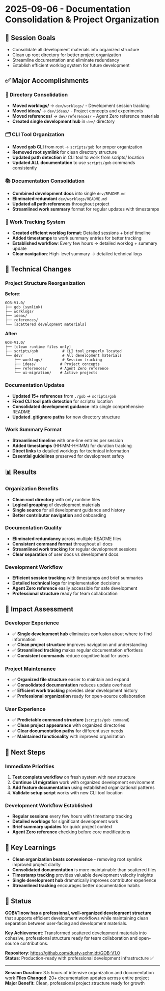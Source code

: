 # 2025-09-06 - Documentation Consolidation & Project Organization

## 🎯 Session Goals
- Consolidate all development materials into organized structure
- Clean up root directory for better project organization
- Streamline documentation and eliminate redundancy
- Establish efficient worklog system for future development

## ✅ Major Accomplishments

### 📁 **Directory Consolidation**
- **Moved worklogs/** → `dev/worklogs/` - Development session tracking
- **Moved ideas/** → `dev/ideas/` - Project concepts and experiments  
- **Moved references/** → `dev/references/` - Agent Zero reference materials
- **Created single development hub** in `dev/` directory

### 🗂️ **CLI Tool Organization**
- **Moved gob CLI** from root → `scripts/gob` for proper organization
- **Removed root symlink** for clean directory structure
- **Updated path detection** in CLI tool to work from scripts/ location
- **Updated ALL documentation** to use `scripts/gob` commands consistently

### 📚 **Documentation Consolidation**
- **Combined development docs** into single `dev/README.md`
- **Eliminated redundant** `dev/worklogs/README.md`
- **Updated all path references** throughout project
- **Streamlined work summary** format for regular updates with timestamps

### 🔧 **Work Tracking System**
- **Created efficient worklog format**: Detailed sessions + brief timeline
- **Added timestamps** to work summary entries for better tracking
- **Established workflow**: Every few hours → detailed worklog + summary update
- **Clear navigation**: High-level summary → detailed technical logs

## 🔧 Technical Changes

### Project Structure Reorganization
**Before:**
```
GOB-V1.0/
├── gob (symlink)
├── worklogs/
├── ideas/ 
├── references/
└── [scattered development materials]
```

**After:**
```
GOB-V1.0/
├── [clean runtime files only]
├── scripts/gob           # CLI tool properly located
└── dev/                  # All development materials
    ├── worklogs/         # Session tracking
    ├── ideas/           # Project concepts
    ├── references/      # Agent Zero reference
    └── ui-migration/    # Active projects
```

### Documentation Updates
- **Updated 15+ references** from `./gob` → `scripts/gob`
- **Fixed CLI tool path detection** for scripts/ location
- **Consolidated development guidance** into single comprehensive README
- **Updated .gitignore paths** for new directory structure

### Work Summary Format
- **Streamlined timeline** with one-line entries per session
- **Added timestamps** (HH:MM-HH:MM) for duration tracking  
- **Direct links** to detailed worklogs for technical information
- **Essential guidelines** preserved for development safety

## 📊 Results

### **Organization Benefits**
- **Clean root directory** with only runtime files
- **Logical grouping** of development materials
- **Single source** for all development guidance and history
- **Better contributor navigation** and onboarding

### **Documentation Quality**
- **Eliminated redundancy** across multiple README files
- **Consistent command format** throughout all docs
- **Streamlined work tracking** for regular development sessions
- **Clear separation** of user docs vs development docs

### **Development Workflow**
- **Efficient session tracking** with timestamps and brief summaries
- **Detailed technical logs** for implementation decisions
- **Agent Zero reference** easily accessible for safe development
- **Professional structure** ready for team collaboration

## 🎯 Impact Assessment

### **Developer Experience**
- ✅ **Single development hub** eliminates confusion about where to find information
- ✅ **Clean project structure** improves navigation and understanding
- ✅ **Streamlined tracking** makes regular documentation effortless
- ✅ **Consistent commands** reduce cognitive load for users

### **Project Maintenance**
- ✅ **Organized file structure** easier to maintain and expand
- ✅ **Consolidated documentation** reduces update overhead
- ✅ **Efficient work tracking** provides clear development history
- ✅ **Professional organization** ready for open-source collaboration

### **User Experience**
- ✅ **Predictable command structure** (`scripts/gob command`)
- ✅ **Clean project appearance** with organized directories
- ✅ **Clear documentation paths** for different user needs
- ✅ **Maintained functionality** with improved organization

## 🔄 Next Steps

### **Immediate Priorities**
1. **Test complete workflow** on fresh system with new structure
2. **Continue UI migration** work with organized development environment
3. **Add feature documentation** using established organizational patterns
4. **Validate setup script** works with new CLI tool location

### **Development Workflow Established**
- **Regular sessions** every few hours with timestamp tracking
- **Detailed worklogs** for significant development work
- **Brief summary updates** for quick project context
- **Agent Zero reference** checking before core modifications

## 📝 Key Learnings

- **Clean organization beats convenience** - removing root symlink improved project clarity
- **Consolidated documentation** is more maintainable than scattered files
- **Timestamp tracking** provides valuable development velocity insights
- **Single development hub** dramatically improves contributor experience
- **Streamlined tracking** encourages better documentation habits

## 🎉 Status

**GOBV1 now has a professional, well-organized development structure** that supports efficient development workflows while maintaining clean separation between user-facing and development materials.

**Key Achievement**: Transformed scattered development materials into cohesive, professional structure ready for team collaboration and open-source contributions.

**Repository**: https://github.com/dusty-schmidt/GOB-V1.0  
**Status**: Production-ready with professional development infrastructure ✅

---

**Session Duration**: 3.5 hours of intensive organization and documentation work
**Files Changed**: 20+ documentation updates across entire project
**Major Benefit**: Clean, professional project structure ready for growth
